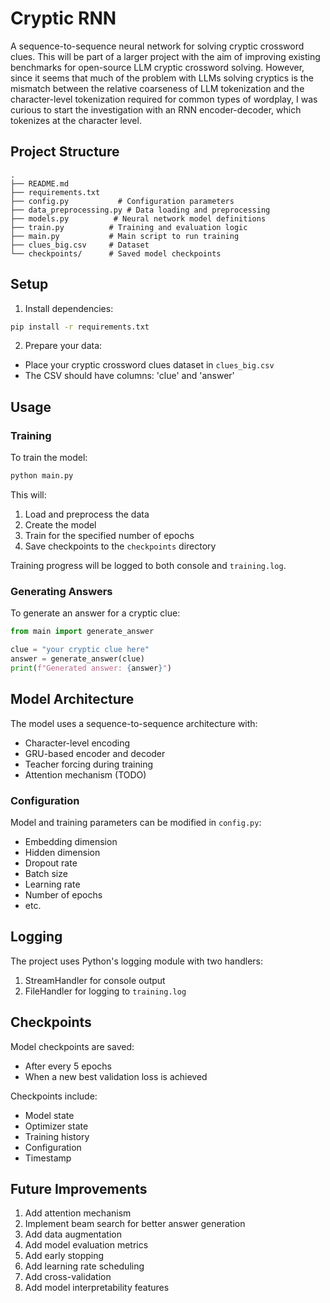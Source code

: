 # Cryptic RNN

A sequence-to-sequence neural network for solving cryptic crossword clues. This will be part of a larger project with the aim of improving existing benchmarks for open-source LLM cryptic crossword solving. However, since it seems that much of the problem with LLMs solving cryptics is the mismatch between the relative coarseness of LLM tokenization and the character-level tokenization required for common types of wordplay, I was curious to start the investigation with an RNN encoder-decoder, which tokenizes at the character level.

## Project Structure

```
.
├── README.md
├── requirements.txt
├── config.py           # Configuration parameters
├── data_preprocessing.py # Data loading and preprocessing
├── models.py          # Neural network model definitions
├── train.py          # Training and evaluation logic
├── main.py           # Main script to run training
├── clues_big.csv     # Dataset
└── checkpoints/      # Saved model checkpoints
```

## Setup

1. Install dependencies:
```bash
pip install -r requirements.txt
```

2. Prepare your data:
- Place your cryptic crossword clues dataset in `clues_big.csv`
- The CSV should have columns: 'clue' and 'answer'

## Usage

### Training

To train the model:

```bash
python main.py
```

This will:
1. Load and preprocess the data
2. Create the model
3. Train for the specified number of epochs
4. Save checkpoints to the `checkpoints` directory

Training progress will be logged to both console and `training.log`.

### Generating Answers

To generate an answer for a cryptic clue:

```python
from main import generate_answer

clue = "your cryptic clue here"
answer = generate_answer(clue)
print(f"Generated answer: {answer}")
```

## Model Architecture

The model uses a sequence-to-sequence architecture with:
- Character-level encoding
- GRU-based encoder and decoder
- Teacher forcing during training
- Attention mechanism (TODO)

### Configuration

Model and training parameters can be modified in `config.py`:
- Embedding dimension
- Hidden dimension
- Dropout rate
- Batch size
- Learning rate
- Number of epochs
- etc.

## Logging

The project uses Python's logging module with two handlers:
1. StreamHandler for console output
2. FileHandler for logging to `training.log`

## Checkpoints

Model checkpoints are saved:
- After every 5 epochs
- When a new best validation loss is achieved

Checkpoints include:
- Model state
- Optimizer state
- Training history
- Configuration
- Timestamp

## Future Improvements

1. Add attention mechanism
2. Implement beam search for better answer generation
3. Add data augmentation
4. Add model evaluation metrics
5. Add early stopping
6. Add learning rate scheduling
7. Add cross-validation
8. Add model interpretability features 
